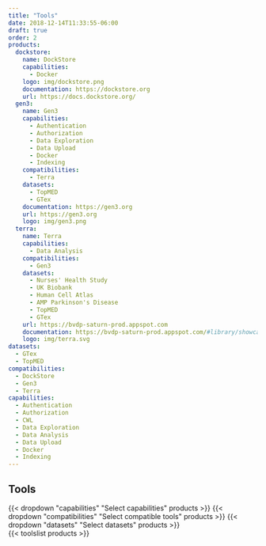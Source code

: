 ```yaml
---
title: "Tools"
date: 2018-12-14T11:33:55-06:00
draft: true
order: 2
products:
  dockstore:
    name: DockStore
    capabilities:
      - Docker
    logo: img/dockstore.png
    documentation: https://dockstore.org
    url: https://docs.dockstore.org/
  gen3:
    name: Gen3
    capabilities:
      - Authentication
      - Authorization
      - Data Exploration
      - Data Upload
      - Docker
      - Indexing
    compatibilities:
      - Terra
    datasets:
      - TopMED
      - GTex
    documentation: https://gen3.org
    url: https://gen3.org
    logo: img/gen3.png
  terra:
    name: Terra
    capabilities:
      - Data Analysis
    compatibilities:
      - Gen3
    datasets:
      - Nurses' Health Study
      - UK Biobank
      - Human Cell Atlas
      - AMP Parkinson's Disease
      - TopMED
      - GTex
    url: https://bvdp-saturn-prod.appspot.com
    documentation: https://bvdp-saturn-prod.appspot.com/#library/showcase
    logo: img/terra.svg
datasets:
  - GTex
  - TopMED
compatibilities:
  - DockStore
  - Gen3
  - Terra
capabilities:
  - Authentication
  - Authorization
  - CWL
  - Data Exploration
  - Data Analysis
  - Data Upload
  - Docker
  - Indexing
---
```


<h2 id="tools">Tools</h2>
<div class='tools__filters'>
  {{< dropdown "capabilities" "Select capabilities" products >}}
  {{< dropdown "compatibilities" "Select compatible tools" products >}}
  {{< dropdown "datasets" "Select datasets" products >}}
</div>
{{< toolslist products >}}
